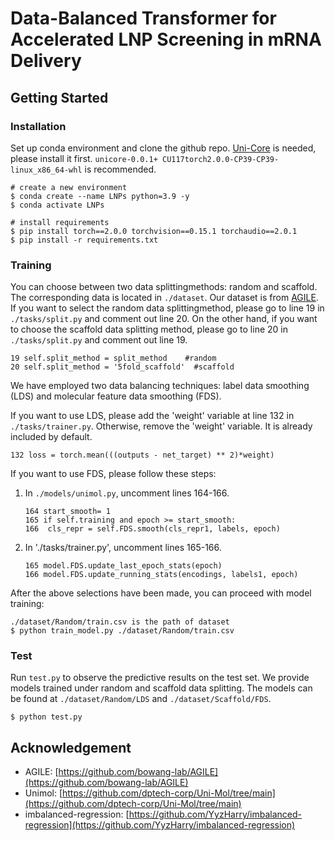 # Data-Balanced Transformer for Accelerated LNP Screening in mRNA Delivery

## Getting Started

### Installation

Set up conda environment and clone the github repo. [Uni-Core](https://github.com/dptech-corp/Uni-Core/releases) is needed, please install it first. `unicore-0.0.1+ CU117torch2.0.0-CP39-CP39-linux_x86_64-whl` is recommended. 

```
# create a new environment
$ conda create --name LNPs python=3.9 -y
$ conda activate LNPs

# install requirements
$ pip install torch==2.0.0 torchvision==0.15.1 torchaudio==2.0.1
$ pip install -r requirements.txt
```
### Training

You can choose between two data splittingmethods: random and scaffold. The corresponding data is located in  `./dataset`. Our dataset is from [AGILE](https://github.com/bowang-lab/AGILE). If you want to select the random data splittingmethod, please go to line 19 in `./tasks/split.py` and comment out line 20. On the other hand, if you want to choose the scaffold data splitting method, please go to line 20 in `./tasks/split.py` and comment out line 19.

```
19 self.split_method = split_method    #random
20 self.split_method = '5fold_scaffold'  #scaffold
```

We have employed two data balancing techniques: label data smoothing (LDS) and molecular feature data smoothing (FDS). 

If you want to use LDS, please add the 'weight' variable at line 132 in `./tasks/trainer.py`. Otherwise, remove the 'weight' variable. It is already included by default.

```
132 loss = torch.mean(((outputs - net_target) ** 2)*weight) 
```

If you want to use FDS, please follow these steps:

1. In `./models/unimol.py`, uncomment lines 164-166.

   ```
   164 start_smooth= 1
   165 if self.training and epoch >= start_smooth:
   166 	cls_repr = self.FDS.smooth(cls_repr1, labels, epoch) 
   ```
   
2. In './tasks/trainer.py', uncomment lines 165-166.

   ```
   165 model.FDS.update_last_epoch_stats(epoch)
   166 model.FDS.update_running_stats(encodings, labels1, epoch)
   ```

After the above selections have been made, you can proceed with model training:

```
./dataset/Random/train.csv is the path of dataset
$ python train_model.py ./dataset/Random/train.csv
```

### Test

Run `test.py` to observe the predictive results on the test set. We provide models trained under random and scaffold data splitting. The models can be found at `./dataset/Random/LDS` and `./dataset/Scaffold/FDS`.

```
$ python test.py
```

## Acknowledgement

- AGILE: [https://github.com/bowang-lab/AGILE](https://github.com/bowang-lab/AGILE)
- Unimol: [https://github.com/dptech-corp/Uni-Mol/tree/main](https://github.com/dptech-corp/Uni-Mol/tree/main)
- imbalanced-regression: [https://github.com/YyzHarry/imbalanced-regression](https://github.com/YyzHarry/imbalanced-regression)
